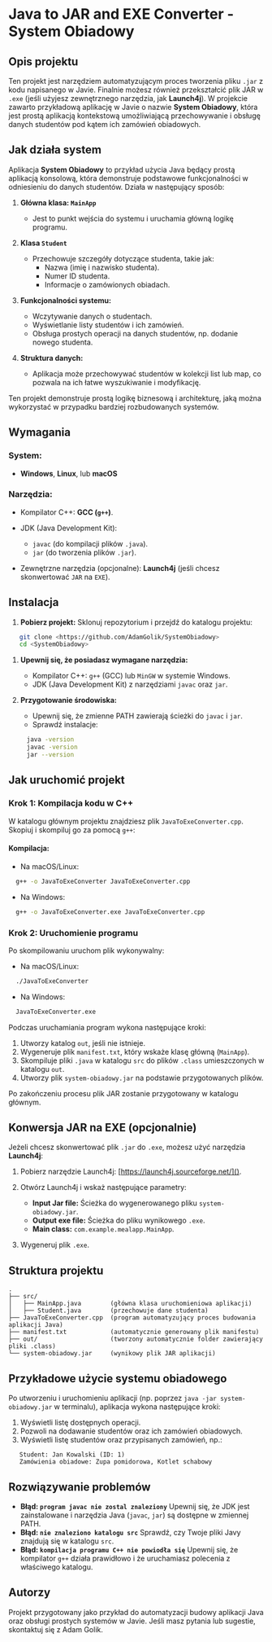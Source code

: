 # Java to JAR and EXE Converter - System Obiadowy
## Opis projektu
Ten projekt jest narzędziem automatyzującym proces tworzenia pliku `.jar` z kodu napisanego w Javie. Finalnie możesz również przekształcić plik JAR w `.exe` (jeśli użyjesz zewnętrznego narzędzia, jak **Launch4j**). W projekcie zawarto przykładową aplikację w Javie o nazwie **System Obiadowy**, która jest prostą aplikacją kontekstową umożliwiającą przechowywanie i obsługę danych studentów pod kątem ich zamówień obiadowych.
## Jak działa system
Aplikacja **System Obiadowy** to przykład użycia Java będący prostą aplikacją konsolową, która demonstruje podstawowe funkcjonalności w odniesieniu do danych studentów. Działa w następujący sposób:
1. **Główna klasa: `MainApp`**
    - Jest to punkt wejścia do systemu i uruchamia główną logikę programu.

2. **Klasa `Student`**
    - Przechowuje szczegóły dotyczące studenta, takie jak:
        - Nazwa (imię i nazwisko studenta).
        - Numer ID studenta.
        - Informacje o zamówionych obiadach.

3. **Funkcjonalności systemu:**
    - Wczytywanie danych o studentach.
    - Wyświetlanie listy studentów i ich zamówień.
    - Obsługa prostych operacji na danych studentów, np. dodanie nowego studenta.

4. **Struktura danych:**
    - Aplikacja może przechowywać studentów w kolekcji list lub map, co pozwala na ich łatwe wyszukiwanie i modyfikację.

Ten projekt demonstruje prostą logikę biznesową i architekturę, jaką można wykorzystać w przypadku bardziej rozbudowanych systemów.
## Wymagania
### System:
- **Windows**, **Linux**, lub **macOS**

### Narzędzia:
- Kompilator C++: **GCC (`g++`)**.
- JDK (Java Development Kit):
    - `javac` (do kompilacji plików `.java`).
    - `jar` (do tworzenia plików `.jar`).

- Zewnętrzne narzędzia (opcjonalne): **Launch4j** (jeśli chcesz skonwertować `JAR` na `EXE`).

## Instalacja
1. **Pobierz projekt:** Sklonuj repozytorium i przejdź do katalogu projektu:
``` bash
   git clone <https://github.com/AdamGolik/SystemObiadowy>
   cd <SystemObiadowy>
```
1. **Upewnij się, że posiadasz wymagane narzędzia:**
    - Kompilator C++: `g++` (GCC) lub `MinGW` w systemie Windows.
    - JDK (Java Development Kit) z narzędziami `javac` oraz `jar`.

2. **Przygotowanie środowiska:**
    - Upewnij się, że zmienne PATH zawierają ścieżki do `javac` i `jar`.
    - Sprawdź instalacje:
``` bash
     java -version
     javac -version
     jar --version
```
## Jak uruchomić projekt
### Krok 1: Kompilacja kodu w C++
W katalogu głównym projektu znajdziesz plik `JavaToExeConverter.cpp`. Skopiuj i skompiluj go za pomocą `g++`:
#### Kompilacja:
- Na macOS/Linux:
``` bash
  g++ -o JavaToExeConverter JavaToExeConverter.cpp
```
- Na Windows:
``` cmd
  g++ -o JavaToExeConverter.exe JavaToExeConverter.cpp
```
### Krok 2: Uruchomienie programu
Po skompilowaniu uruchom plik wykonywalny:
- Na macOS/Linux:
``` bash
  ./JavaToExeConverter
```
- Na Windows:
``` cmd
  JavaToExeConverter.exe
```
Podczas uruchamiania program wykona następujące kroki:
1. Utworzy katalog `out`, jeśli nie istnieje.
2. Wygeneruje plik `manifest.txt`, który wskaże klasę główną (`MainApp`).
3. Skompiluje pliki `.java` w katalogu `src` do plików `.class` umieszczonych w katalogu `out`.
4. Utworzy plik `system-obiadowy.jar` na podstawie przygotowanych plików.

Po zakończeniu procesu plik JAR zostanie przygotowany w katalogu głównym.
## Konwersja JAR na EXE (opcjonalnie)
Jeżeli chcesz skonwertować plik `.jar` do `.exe`, możesz użyć narzędzia **Launch4j**:
1. Pobierz narzędzie Launch4j: [https://launch4j.sourceforge.net/]().
2. Otwórz Launch4j i wskaż następujące parametry:
    - **Input Jar file:** Ścieżka do wygenerowanego pliku `system-obiadowy.jar`.
    - **Output exe file:** Ścieżka do pliku wynikowego `.exe`.
    - **Main class:** `com.example.mealapp.MainApp`.

3. Wygeneruj plik `.exe`.

## Struktura projektu
``` 
.
├── src/
│   ├── MainApp.java        (główna klasa uruchomieniowa aplikacji)
│   ├── Student.java        (przechowuje dane studenta)
├── JavaToExeConverter.cpp  (program automatyzujący proces budowania aplikacji Java)
├── manifest.txt            (automatycznie generowany plik manifestu)
├── out/                    (tworzony automatycznie folder zawierający pliki .class)
└── system-obiadowy.jar     (wynikowy plik JAR aplikacji)
```
## Przykładowe użycie systemu obiadowego
Po utworzeniu i uruchomieniu aplikacji (np. poprzez `java -jar system-obiadowy.jar` w terminalu), aplikacja wykona następujące kroki:
1. Wyświetli listę dostępnych operacji.
2. Pozwoli na dodawanie studentów oraz ich zamówień obiadowych.
3. Wyświetli listę studentów oraz przypisanych zamówień, np.:
``` 
   Student: Jan Kowalski (ID: 1)
   Zamówienia obiadowe: Zupa pomidorowa, Kotlet schabowy
```
## Rozwiązywanie problemów
- **Błąd: `program javac nie zostal znaleziony`** Upewnij się, że JDK jest zainstalowane i narzędzia Java (`javac`, `jar`) są dostępne w zmiennej PATH.
- **Błąd: `nie znaleziono katalogu src`** Sprawdź, czy Twoje pliki Javy znajdują się w katalogu `src`.
- **Błąd: `kompilacja programu C++ nie powiodła się`** Upewnij się, że kompilator `g++` działa prawidłowo i że uruchamiasz polecenia z właściwego katalogu.

## Autorzy
Projekt przygotowany jako przykład do automatyzacji budowy aplikacji Java oraz obsługi prostych systemów w Javie.
Jeśli masz pytania lub sugestie, skontaktuj się z Adam Golik.
